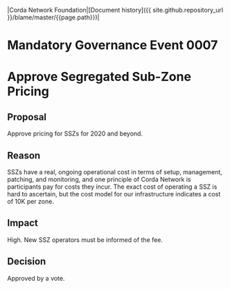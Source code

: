 |Corda Network Foundation|[Document history]({{ site.github.repository_url }}/blame/master/{{page.path}})|

Mandatory Governance Event 0007
===============================

Approve Segregated Sub-Zone Pricing
===================================

Proposal
--------
Approve pricing for SSZs for 2020 and beyond.

Reason
------
SSZs have a real, ongoing operational cost in terms of setup, management, patching, and monitoring, and one principle of 
Corda Network is participants pay for costs they incur.
The exact cost of operating a SSZ is hard to ascertain, but the cost model for our infrastructure indicates a cost of 
10K per zone.

Impact
------
High. New SSZ operators must be informed of the fee.

Decision
--------
Approved by a vote.